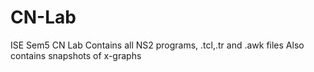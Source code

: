 # CN-Lab
ISE Sem5 CN Lab
Contains all NS2 programs, 
.tcl,.tr and .awk files
Also contains snapshots of x-graphs 
